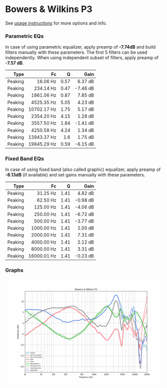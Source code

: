 # Bowers & Wilkins P3
See [usage instructions](https://github.com/jaakkopasanen/AutoEq#usage) for more options and info.

### Parametric EQs
In case of using parametric equalizer, apply preamp of **-7.74dB** and build filters manually
with these parameters. The first 5 filters can be used independently.
When using independent subset of filters, apply preamp of **-7.57 dB**.

| Type    | Fc          |    Q | Gain     |
|--------:|------------:|-----:|---------:|
| Peaking | 16.06 Hz    | 0.57 | 6.37 dB  |
| Peaking | 234.14 Hz   | 0.47 | -7.46 dB |
| Peaking | 1861.06 Hz  | 0.87 | 7.85 dB  |
| Peaking | 4525.35 Hz  | 5.05 | 4.23 dB  |
| Peaking | 10702.17 Hz | 1.75 | 5.17 dB  |
| Peaking | 2354.20 Hz  | 4.15 | 1.28 dB  |
| Peaking | 3557.50 Hz  | 1.84 | -1.41 dB |
| Peaking | 4250.58 Hz  | 4.24 | 1.34 dB  |
| Peaking | 13943.37 Hz | 1.6  | 1.75 dB  |
| Peaking | 19845.29 Hz | 0.59 | -6.15 dB |

### Fixed Band EQs
In case of using fixed band (also called graphic) equalizer, apply preamp of **-8.13dB**
(if available) and set gains manually with these parameters.

| Type    | Fc          |    Q | Gain     |
|--------:|------------:|-----:|---------:|
| Peaking | 31.25 Hz    | 1.41 | 4.82 dB  |
| Peaking | 62.50 Hz    | 1.41 | -0.98 dB |
| Peaking | 125.00 Hz   | 1.41 | -4.06 dB |
| Peaking | 250.00 Hz   | 1.41 | -6.72 dB |
| Peaking | 500.00 Hz   | 1.41 | -3.77 dB |
| Peaking | 1000.00 Hz  | 1.41 | 2.00 dB  |
| Peaking | 2000.00 Hz  | 1.41 | 7.31 dB  |
| Peaking | 4000.00 Hz  | 1.41 | 2.12 dB  |
| Peaking | 8000.00 Hz  | 1.41 | 3.31 dB  |
| Peaking | 16000.01 Hz | 1.41 | -0.23 dB |

### Graphs
![](./Bowers%20&%20Wilkins%20P3.png)